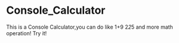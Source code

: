 # Console_Calculator
This is a Console Calculator,you can do like 1+9 2*2*5 and more math operation!
Try it!
